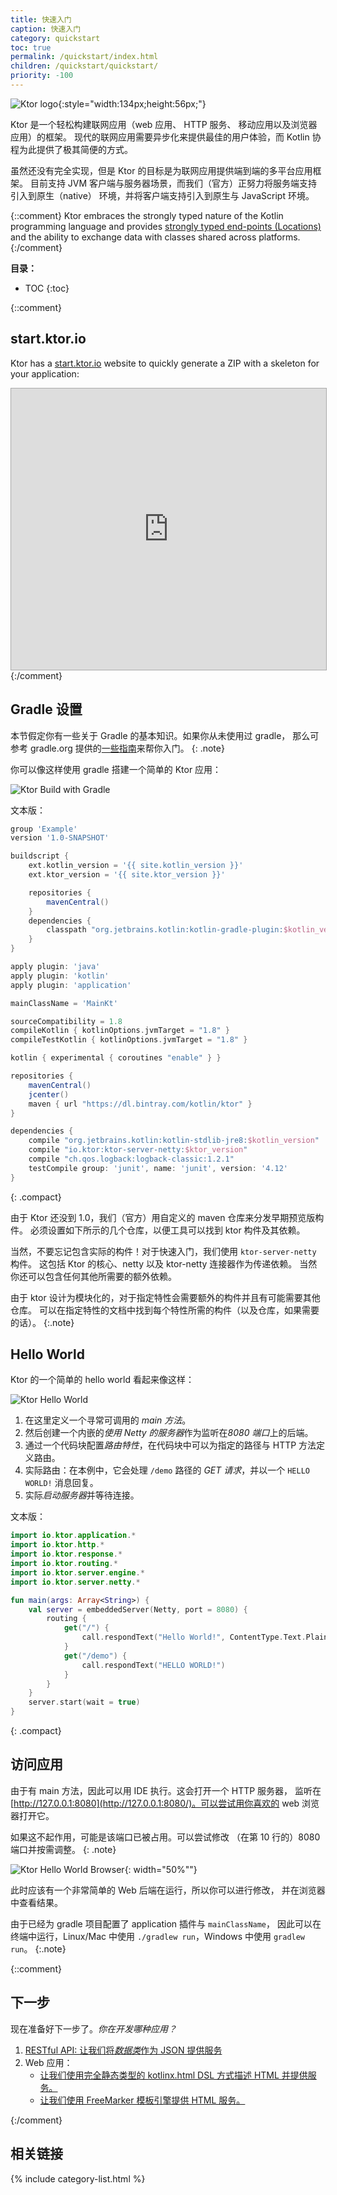 ```yaml
---
title: 快速入门
caption: 快速入门
category: quickstart
toc: true
permalink: /quickstart/index.html
children: /quickstart/quickstart/
priority: -100
---
```


![Ktor logo](/assets/images/ktor_logo.svg){:style="width:134px;height:56px;"}
 
Ktor 是一个轻松构建联网应用（web 应用、 HTTP 服务、 移动应用以及浏览器应用）的框架。
现代的联网应用需要异步化来提供最佳的用户体验，而 Kotlin 协程为此提供了<!--
-->极其简便的方式。

虽然还没有完全实现，但是 Ktor 的目标是为联网应用提供端到端的多平台应用框架。
目前支持 JVM 客户端与服务器场景，而我们（官方）正努力将服务端支持引入到原生（native）
环境，并将客户端支持引入到原生与 JavaScript 环境。

{::comment}
Ktor embraces the strongly typed nature of the Kotlin programming language and provides [strongly typed end-points (Locations)](/features/locations.html) and
the ability to exchange data with classes shared across platforms.
{:/comment}

**目录：**

* TOC
{:toc}

{::comment}
## start.ktor.io

Ktor has a [start.ktor.io](https://soywiz.github.io/start-ktor-io-proposal/) website to quickly generate a ZIP with a skeleton for your application:

<iframe src="https://soywiz.github.io/start-ktor-io-proposal/" style="border:1px solid #aaa;width:100%;height:450px;"></iframe>
{:/comment}

## Gradle 设置

本节假定你有一些关于 Gradle 的基本知识。如果你从未使用过 gradle，
那么可参考 gradle.org 提供的[一些指南](https://guides.gradle.org/building-java-applications/)来帮你入门。
{: .note}

你可以像这样使用 gradle 搭建一个简单的 Ktor 应用：

![Ktor Build with Gradle](/quickstart/1/ktor_build_gradle.png)

文本版：
```groovy
group 'Example'
version '1.0-SNAPSHOT'

buildscript {
    ext.kotlin_version = '{{ site.kotlin_version }}'
    ext.ktor_version = '{{ site.ktor_version }}'

    repositories {
        mavenCentral()
    }
    dependencies {
        classpath "org.jetbrains.kotlin:kotlin-gradle-plugin:$kotlin_version"
    }
}

apply plugin: 'java'
apply plugin: 'kotlin'
apply plugin: 'application'

mainClassName = 'MainKt'

sourceCompatibility = 1.8
compileKotlin { kotlinOptions.jvmTarget = "1.8" }
compileTestKotlin { kotlinOptions.jvmTarget = "1.8" }

kotlin { experimental { coroutines "enable" } }

repositories {
    mavenCentral()
    jcenter()
    maven { url "https://dl.bintray.com/kotlin/ktor" }
}

dependencies {
    compile "org.jetbrains.kotlin:kotlin-stdlib-jre8:$kotlin_version"
    compile "io.ktor:ktor-server-netty:$ktor_version"
    compile "ch.qos.logback:logback-classic:1.2.1"
    testCompile group: 'junit', name: 'junit', version: '4.12'
}
```
{: .compact}

由于 Ktor 还没到 1.0，我们（官方）用自定义的 maven 仓库来分发早期预览版构件。
必须设置如下所示的几个仓库，以便工具可以找到 ktor 构件及其依赖。

当然，不要忘记包含实际的构件！对于快速入门，我们使用 `ktor-server-netty` 构件。
这包括 Ktor 的核心、netty 以及 ktor-netty 连接器作为传递依赖。
当然你还可以包含任何其他所需要的额外依赖。

由于 ktor 设计为模块化的，对于指定特性会需要额外的构件并且有可能需要其他仓库<!--
-->。 可以在指定特性的文档中找到每个特性所需的构件（以及仓库，如果需要的话）<!--
-->。
{:.note}

## Hello World

Ktor 的一个简单的 hello world 看起来像这样：

![Ktor Hello World](/quickstart/1/ktor_hello_world_main.png)

1. 在这里定义一个寻常可调用的 *main 方法*。
2. 然后创建一个内嵌的*使用 Netty 的服务器*作为监听在*8080 端口*上的后端。
3. 通过一个代码块配置*路由特性*，在代码块中可以为指定的路径与 HTTP 方法定义路由。
4. 实际路由：在本例中，它会处理 `/demo` 路径的 *GET 请求*，并以一个 `HELLO WORLD!` 消息回复。
5. 实际*启动服务器*并等待连接。

文本版：
```kotlin
import io.ktor.application.*
import io.ktor.http.*
import io.ktor.response.*
import io.ktor.routing.*
import io.ktor.server.engine.*
import io.ktor.server.netty.*

fun main(args: Array<String>) {
    val server = embeddedServer(Netty, port = 8080) {
        routing {
            get("/") {
                call.respondText("Hello World!", ContentType.Text.Plain)
            }
            get("/demo") {
                call.respondText("HELLO WORLD!")
            }
        }
    }
    server.start(wait = true)
}
```
{: .compact}

## 访问应用

由于有 main 方法，因此可以用 IDE 执行。这会打开一个 HTTP 服务器，
监听在 [http://127.0.0.1:8080](http://127.0.0.1:8080/)。可以尝试用你喜欢的 web 浏览器打开它。

如果这不起作用，可能是该端口已被占用。可以尝试修改
（在第 10 行的）8080 端口并按需调整。
{: .note}

![Ktor Hello World Browser](/quickstart/1/screenshot.png){: width="50%""}

此时应该有一个非常简单的 Web 后端在运行，所以你可以进行修改，
并在浏览器中查看结果。

由于已经为 gradle 项目配置了 application 插件与 `mainClassName`，
因此可以在终端中运行，Linux/Mac 中使用 `./gradlew run`，Windows 中使用 `gradlew run`。
{:.note}

{::comment}
## 下一步

现在准备好下一步了。*你在开发哪种应用？*

1. [RESTful API: 让我们将*数据类*作为 JSON 提供服务](/quickstart/restful.html)
2. Web 应用：
    * [让我们使用完全静态类型的 kotlinx.html DSL 方式描述 HTML 并提供服务。](/quickstart/html-dsl.html)
    * [让我们使用 FreeMarker 模板引擎提供 HTML 服务。](/quickstart/html-freemarker.html)
    
{:/comment}

## 相关链接

{% include category-list.html %}

